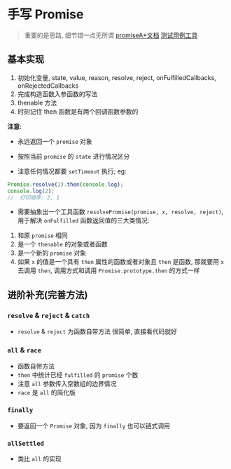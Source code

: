 # 手写 Promise

> 重要的是思路, 细节错一点无所谓
> [promiseA+文档](https://promisesaplus.com/)
> [测试用例工具](https://github.com/promises-aplus/promises-tests)

## 基本实现

1. 初始化变量, state, value, reason, resolve, reject, onFulfilledCallbacks, onRejectedCallbacks
2. 完成构造函数入参函数的写法
3. thenable 方法
4. 时刻记住 then 函数是有两个回调函数参数的

**注意:**

- 永远返回一个 `promise` 对象

- 按照当前 `promise` 的 `state` 进行情况区分

- 注意任何情况都要 `setTimeout` 执行; eg:

```javascript
Promise.resolve(1).then(console.log);
console.log(2);
//  打印顺序: 2, 1
```

- 需要抽象出一个工具函数 `resolvePromise(promise, x, resolve, reject)`, 用于解决 `onFulfilled` 函数返回值的三大类情况:

1. 和原 `promise` 相同
2. 是一个 `thenable` 的对象或者函数
3. 是一个新的 `promise` 对象
4. 如果 `x` 的值是一个具有 `then` 属性的函数或者对象且 `then` 是函数, 那就要用 `x` 去调用 `then`, 调用方式和调用 `Promise.prototype.then` 的方式一样

## 进阶补充(完善方法)

### `resolve` & `reject` & `catch`

- `resolve` & `reject` 为函数自带方法
  很简单, 直接看代码就好

### `all` & `race`

- 函数自带方法
- `then` 中统计已经 `fulfilled` 的 `promise` 个数
- 注意 `all` 参数传入空数组的边界情况
- `race` 是 `all` 的简化版

### `finally`

- 要返回一个 `Promise` 对象, 因为 `finally` 也可以链式调用

### `allSettled`

- 类比 `all` 的实现
